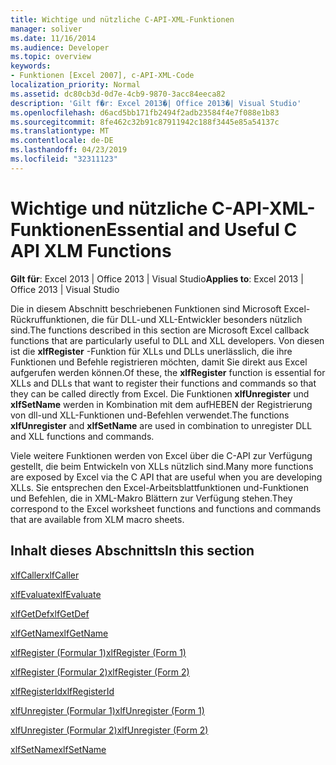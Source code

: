 ```yaml
---
title: Wichtige und nützliche C-API-XML-Funktionen
manager: soliver
ms.date: 11/16/2014
ms.audience: Developer
ms.topic: overview
keywords:
- Funktionen [Excel 2007], c-API-XML-Code
localization_priority: Normal
ms.assetid: dc80cb3d-0d7e-4cb9-9870-3acc84eeca82
description: 'Gilt f�r: Excel 2013�| Office 2013�| Visual Studio'
ms.openlocfilehash: d6acd5bb171fb2494f2adb23584f4e7f088e1b83
ms.sourcegitcommit: 8fe462c32b91c87911942c188f3445e85a54137c
ms.translationtype: MT
ms.contentlocale: de-DE
ms.lasthandoff: 04/23/2019
ms.locfileid: "32311123"
---
```

# <a name="essential-and-useful-c-api-xlm-functions"></a><span data-ttu-id="55287-104">Wichtige und nützliche C-API-XML-Funktionen</span><span class="sxs-lookup"><span data-stu-id="55287-104">Essential and Useful C API XLM Functions</span></span>

 <span data-ttu-id="55287-105">**Gilt für**: Excel 2013 | Office 2013 | Visual Studio</span><span class="sxs-lookup"><span data-stu-id="55287-105">**Applies to**: Excel 2013 | Office 2013 | Visual Studio</span></span> 
  
<span data-ttu-id="55287-106">Die in diesem Abschnitt beschriebenen Funktionen sind Microsoft Excel-Rückruffunktionen, die für DLL-und XLL-Entwickler besonders nützlich sind.</span><span class="sxs-lookup"><span data-stu-id="55287-106">The functions described in this section are Microsoft Excel callback functions that are particularly useful to DLL and XLL developers.</span></span> <span data-ttu-id="55287-107">Von diesen ist die **xlfRegister** -Funktion für XLLs und DLLs unerlässlich, die ihre Funktionen und Befehle registrieren möchten, damit Sie direkt aus Excel aufgerufen werden können.</span><span class="sxs-lookup"><span data-stu-id="55287-107">Of these, the **xlfRegister** function is essential for XLLs and DLLs that want to register their functions and commands so that they can be called directly from Excel.</span></span> <span data-ttu-id="55287-108">Die Funktionen **xlfUnregister** und **xlfSetName** werden in Kombination mit dem aufHEBEN der Registrierung von dll-und XLL-Funktionen und-Befehlen verwendet.</span><span class="sxs-lookup"><span data-stu-id="55287-108">The functions **xlfUnregister** and **xlfSetName** are used in combination to unregister DLL and XLL functions and commands.</span></span> 
  
<span data-ttu-id="55287-109">Viele weitere Funktionen werden von Excel über die C-API zur Verfügung gestellt, die beim Entwickeln von XLLs nützlich sind.</span><span class="sxs-lookup"><span data-stu-id="55287-109">Many more functions are exposed by Excel via the C API that are useful when you are developing XLLs.</span></span> <span data-ttu-id="55287-110">Sie entsprechen den Excel-Arbeitsblattfunktionen und-Funktionen und Befehlen, die in XML-Makro Blättern zur Verfügung stehen.</span><span class="sxs-lookup"><span data-stu-id="55287-110">They correspond to the Excel worksheet functions and functions and commands that are available from XLM macro sheets.</span></span>
  
## <a name="in-this-section"></a><span data-ttu-id="55287-111">Inhalt dieses Abschnitts</span><span class="sxs-lookup"><span data-stu-id="55287-111">In this section</span></span>

[<span data-ttu-id="55287-112">xlfCaller</span><span class="sxs-lookup"><span data-stu-id="55287-112">xlfCaller</span></span>](xlfcaller.md)
  
[<span data-ttu-id="55287-113">xlfEvaluate</span><span class="sxs-lookup"><span data-stu-id="55287-113">xlfEvaluate</span></span>](xlfevaluate.md)
  
[<span data-ttu-id="55287-114">xlfGetDef</span><span class="sxs-lookup"><span data-stu-id="55287-114">xlfGetDef</span></span>](xlfgetdef.md)
  
[<span data-ttu-id="55287-115">xlfGetName</span><span class="sxs-lookup"><span data-stu-id="55287-115">xlfGetName</span></span>](xlfgetname.md)
  
[<span data-ttu-id="55287-116">xlfRegister (Formular 1)</span><span class="sxs-lookup"><span data-stu-id="55287-116">xlfRegister (Form 1)</span></span>](xlfregister-form-1.md)
  
[<span data-ttu-id="55287-117">xlfRegister (Formular 2)</span><span class="sxs-lookup"><span data-stu-id="55287-117">xlfRegister (Form 2)</span></span>](xlfregister-form-2.md)
  
[<span data-ttu-id="55287-118">xlfRegisterId</span><span class="sxs-lookup"><span data-stu-id="55287-118">xlfRegisterId</span></span>](xlfregisterid.md)
  
[<span data-ttu-id="55287-119">xlfUnregister (Formular 1)</span><span class="sxs-lookup"><span data-stu-id="55287-119">xlfUnregister (Form 1)</span></span>](xlfunregister-form-1.md)
  
[<span data-ttu-id="55287-120">xlfUnregister (Formular 2)</span><span class="sxs-lookup"><span data-stu-id="55287-120">xlfUnregister (Form 2)</span></span>](xlfunregister-form-2.md)
  
[<span data-ttu-id="55287-121">xlfSetName</span><span class="sxs-lookup"><span data-stu-id="55287-121">xlfSetName</span></span>](xlfsetname.md)
  

